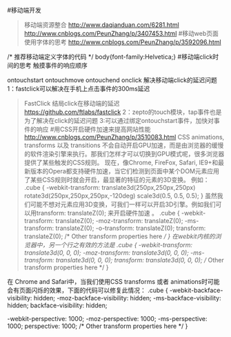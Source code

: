 #移动端开发
>移动端资源整合 http://www.daqianduan.com/6281.html
http://www.cnblogs.com/PeunZhang/p/3407453.html
#移动web页面使用字体的思考  http://www.cnblogs.com/PeunZhang/p/3592096.html

/* 推荐移动端定义字体的代码 */
body{font-family:Helvetica;}
#移动端click时间的思考
触摸事件的响应顺序

ontouchstart
ontouchmove
ontouchend
onclick
解决移动端click的延迟问题
1：fastclick可以解决在手机上点击事件的300ms延迟 
>FastClick  结局click在移动端的延迟  
https://github.com/ftlabs/fastclick
2：zepto的touch模块，tap事件也是为了解决在click的延迟问题
3:可以通过绑定ontouchstart事件，加快对事件的响应
#用CSS开启硬件加速来提高网站性能  http://www.cnblogs.com/PeunZhang/p/3510083.html
CSS animations, transforms 以及 transitions 不会自动开启GPU加速，而是由浏览器的缓慢的软件渲染引擎来执行。那我们怎样才可以切换到GPU模式呢，很多浏览器提供了某些触发的CSS规则。
现在，像Chrome, FireFox, Safari, IE9+和最新版本的Opera都支持硬件加速，当它们检测到页面中某个DOM元素应用了某些CSS规则时就会开启，最显著的特征的元素的3D变换。
例如：
.cube {
   -webkit-transform: translate3d(250px,250px,250px)
   rotate3d(250px,250px,250px,-120deg)
   scale3d(0.5, 0.5, 0.5);
}
虽然我们可能不想对元素应用3D变换，可我们一样可以开启3D引擎。例如我们可以用transform: translateZ(0); 来开启硬件加速 。
.cube {
   -webkit-transform: translateZ(0);
   -moz-transform: translateZ(0);
   -ms-transform: translateZ(0);
   -o-transform: translateZ(0);
   transform: translateZ(0);
   /* Other transform properties here */
}
在webkit内核的浏览器中，另一个行之有效的方法是
.cube {
   -webkit-transform: translate3d(0, 0, 0);
   -moz-transform: translate3d(0, 0, 0);
   -ms-transform: translate3d(0, 0, 0);
   transform: translate3d(0, 0, 0);
  /* Other transform properties here */
}

在 Chrome and Safari中，当我们使用CSS transforms 或者 animations时可能会有页面闪烁的效果，下面的代码可以修复此情况：
.cube {
   -webkit-backface-visibility: hidden;
   -moz-backface-visibility: hidden;
   -ms-backface-visibility: hidden;
   backface-visibility: hidden;
 
   -webkit-perspective: 1000;
   -moz-perspective: 1000;
   -ms-perspective: 1000;
   perspective: 1000;
   /* Other transform properties here */
}